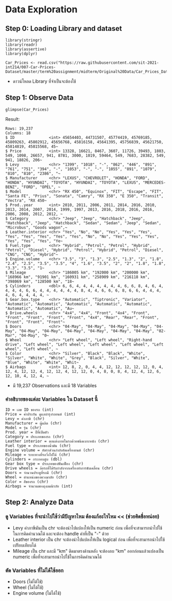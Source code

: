 # Data Exploration

## Step 0: Loading Library and dataset

```
library(stringr)
library(readr)
library(assertive)
library(dplyr)

Car_Prices <- read.csv("https://raw.githubusercontent.com/sit-2021-int214/007-Car-Prices-Dataset/master/term%20assignment/midterm/Original%20Data/Car_Prices_Dataset_Original.csv")
```
- ดาวน์โหลด Library ที่จำเป็นจะต้องใช้


## Step 1: Observe Data

```
glimpse(Car_Prices)
```

Result:
```
Rows: 19,237
Columns: 18
$ ID               <int> 45654403, 44731507, 45774419, 45769185, 45809263, 45802912, 45656768, 45816158, 45641395, 45756839, 45621750, 45814819, 45815568, 45~
$ Price            <int> 13328, 16621, 8467, 3607, 11726, 39493, 1803, 549, 1098, 26657, 941, 8781, 3000, 1019, 59464, 549, 7683, 28382, 549, 941, 18826, 206~
$ Levy             <chr> "1399", "1018", "-", "862", "446", "891", "761", "751", "394", "-", "1053", "-", "-", "1055", "891", "1079", "810", "810", "2386", "~
$ Manufacturer     <chr> "LEXUS", "CHEVROLET", "HONDA", "FORD", "HONDA", "HYUNDAI", "TOYOTA", "HYUNDAI", "TOYOTA", "LEXUS", "MERCEDES-BENZ", "FORD", "OPEL", ~
$ Model            <chr> "RX 450", "Equinox", "FIT", "Escape", "FIT", "Santa FE", "Prius", "Sonata", "Camry", "RX 350", "E 350", "Transit", "Vectra", "RX 450~
$ Prod..year       <int> 2010, 2011, 2006, 2011, 2014, 2016, 2010, 2013, 2014, 2007, 2014, 1999, 1997, 2013, 2016, 2018, 2016, 2016, 2006, 2008, 2012, 2012, ~
$ Category         <chr> "Jeep", "Jeep", "Hatchback", "Jeep", "Hatchback", "Jeep", "Hatchback", "Sedan", "Sedan", "Jeep", "Sedan", "Microbus", "Goods wagon",~
$ Leather.interior <chr> "Yes", "No", "No", "Yes", "Yes", "Yes", "Yes", "Yes", "Yes", "Yes", "Yes", "No", "No", "Yes", "Yes", "Yes", "Yes", "Yes", "Yes", "Ye~
$ Fuel.type        <chr> "Hybrid", "Petrol", "Petrol", "Hybrid", "Petrol", "Diesel", "Hybrid", "Petrol", "Hybrid", "Petrol", "Diesel", "CNG", "CNG", "Hybrid"~
$ Engine.volume    <chr> "3.5", "3", "1.3", "2.5", "1.3", "2", "1.8", "2.4", "2.5", "3.5", "3.5", "4", "1.6", "3.5", "2", "2", "1.8", "1.8", "3.3", "3.5", "1~
$ Mileage          <chr> "186005 km", "192000 km", "200000 km", "168966 km", "91901 km", "160931 km", "258909 km", "216118 km", "398069 km", "128500 km", "18~
$ Cylinders        <dbl> 6, 6, 4, 4, 4, 4, 4, 4, 4, 6, 6, 8, 4, 6, 4, 4, 4, 4, 6, 6, 4, 4, 4, 4, 4, 4, 8, 4, 4, 6, 6, 6, 8, 6, 6, 4, 4, 4, 4, 6, 4, 4, 4, 4, ~
$ Gear.box.type    <chr> "Automatic", "Tiptronic", "Variator", "Automatic", "Automatic", "Automatic", "Automatic", "Automatic", "Automatic", "Automatic", "Au~
$ Drive.wheels     <chr> "4x4", "4x4", "Front", "4x4", "Front", "Front", "Front", "Front", "Front", "4x4", "Rear", "Rear", "Front", "Front", "Front", "Front"~
$ Doors            <chr> "04-May", "04-May", "04-May", "04-May", "04-May", "04-May", "04-May", "04-May", "04-May", "04-May", "04-May", "02-Mar", "04-May", "0~
$ Wheel            <chr> "Left wheel", "Left wheel", "Right-hand drive", "Left wheel", "Left wheel", "Left wheel", "Left wheel", "Left wheel", "Left wheel", ~
$ Color            <chr> "Silver", "Black", "Black", "White", "Silver", "White", "White", "Grey", "Black", "Silver", "White", "Blue", "White", "White", "Whit~
$ Airbags          <int> 12, 8, 2, 0, 4, 4, 12, 12, 12, 12, 12, 0, 4, 12, 4, 12, 12, 4, 12, 12, 4, 12, 12, 0, 4, 8, 0, 8, 4, 12, 4, 12, 6, 12, 10, 4, 12, 4, ~
```
- มี 19,237 Observations และมี 18 Variables

### คำอธิบายของแต่ละ Variables ใน Dataset นี้

```
ID = เลข ID ของรถ (int)
Price = ค่าประกัน ดูแลบำรุงรถยนต์ (int)
Levy = ค่าภาษี (chr)
Manufacturer = ผู้ผลิต (chr)
Model = รุ่น (chr)
Prod. year = ปีที่เปิดตัว
Category = ประเภทของรถ (chr) 
Leather interior = ตกแต่งภายในรถด้วยชนิดเบาะหนัง (chr)
Fuel type = ประเภทของน้ำมัน (chr)
Engine volume = อัตราส่วนกำลังอัดเครื่องยนต์ (chr)
Mileage = ระยะทางที่รถวิ่งไปได้ (chr)
Cylinders = กระกอบสูบ (dbl)
Gear box type = ประเภทของฟันเฟือง (chr)
Drive wheels = ล้อรถที่ได้รับกำลังจากเครื่องทำการขับเคลื่อน (chr)
Doors = จำนวนประตูที่รถมี (chr)
Wheel = ตำแหน่งของพวงมาลัย (chr)
Color = สีของรถ (chr)
Airbags = จำนวนของถุงลมนิรภัย (int)
```

## Step 2: Analyze Data

### ดู Variables ที่จะนำไปใช้ว่ามีปัญหาไหม ต้องแก้อะไรไหม << (ช่วยคิดชื่อหน่อย)
-  Levy ค่าภาษีมันเป็น chr จะต้องนำไปแปลงให้เป็น numeric ก่อน เพื่อที่จะสามารถนำไปใช้ในการคิดคำนวณได้ และจะต้อง handle ค่าที่เป็น "-" ด้วย
-  Leather interior เป็น chr จะต้องนำไปแปลงให้เป็น logical ก่อน เพื่อที่จะสามารถนำไปใช้เปรียบเทียบได้
-  Mileage เป็น chr และมี "km" ติดมาตรงด้านหลัง จะต้องลบ "km" ออกก่อนแล้วแปลงเป็น numeric เพื่อที่จะสามารถนำไปใช้ในการคิดคำนวณได้

### ตัด Variables ที่ไม่ได้ใช้ออก
- Doors (ไม่ได้ใช้)
- Wheel (ไม่ได้ใช้)
- Engine volume (ไม่ได้ใช้)
